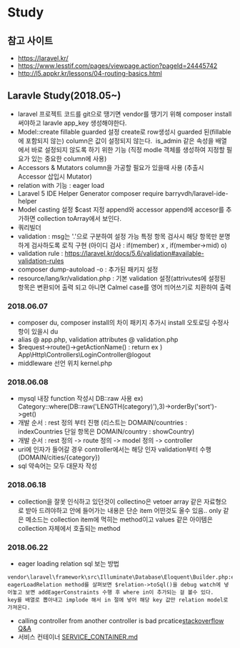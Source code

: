 # Study
## 참고 사이트
- https://laravel.kr/
- https://www.lesstif.com/pages/viewpage.action?pageId=24445742
- http://l5.appkr.kr/lessons/04-routing-basics.html

## Laravle Study(2018.05~)
- laravel 프로젝트 코드를 git으로 땡기면 vendor를 땡기기 위해 composer install 써야하고 laravle app_key 생성해야한다. 
- Model::create fillable guarded 설정 create로 row생성시 guarded 된(fillable에 포함되지 않는) column은 값이 설정되지 않는다. 
  is_admin 같은 속성을 배열에서 바로 설정되지 않도록 하기 위한 기능 (직정 modle 객체를 생성하여 지정할 필요가 있는 중요한 column에 사용)
- Accessors & Mutators column을 가공할 필요가 있을때 사용 (추출시 Accessor 삽입시 Mutator) 
- relation with 기능 : eager load
- Laravel 5 IDE Helper Generator composer require barryvdh/laravel-ide-helper
- Model casting 설정 $cast 지정 append와 accessor append에 accesor를 추가하면 collection toArray에서 보인다. 
- 쿼리빌더 
- validation : msg는 '.'으로 구분하여 설정 가능 특정 항목 검사시 해당 항목만 분명 하게 검사하도록 로직 구현 (아이디 검사 : if(member) x , if(member->mid) o) 
- validation rule : https://laravel.kr/docs/5.6/validation#available-validation-rules
- composer dump-autoload -o : 추가된 패키지 설정
- resource/lang/kr/validation.php : 기본 validation 설정(attrivutes에 설정된 항목은 변환되어 출력 되고 아니면 Calmel case를 영어 띄어쓰기로 치환하여 출력
### 2018.06.07
- composer du, composer install의 차이 패키지 추가시 install 오토로딩 수정사항이 있을시 du 
- alias @ app.php, validation attributes @ validation.php 
- $request->route()->getActionName() : return ex ) App\Http\Controllers\LoginController@logout
- middleware 선언 위치 kernel.php
### 2018.06.08
- mysql 내장 function 작성시 DB::raw 사용 ex) Category::where(DB::raw('LENGTH(category)'),3)->orderBy('sort')->get()
- 개발 순서 : rest 정의 부터 진행 (리스트는 DOMAIN/countries : indexCountries 단일 항목은 DOMAIN/country : showCountry)
- 개발 순서 : rest 정의 -> route 정의 -> model 정의 -> controller 
- uri에 인자가 들어갈 경우 controller에서는 해당 인자 validation부터 수행 (DOMAIN/cities/{category})
- sql 약속어는 모두 대문자 작성
### 2018.06.18
- collection을 잘못 인식하고 있던것이 collectino은 vetoer array 같은 자료형으로 받아 드려야하고 안에 들어가는 내용은 단순 item 어떤것도 올수 있음.. only 같은 메소드는 collection item에 먹히는 method이고 values 같은 아이템은 collection 자체에서 호출되는 method 
### 2018.06.22
- eager loading relation sql 보는 방법 
```
vendor\laravel\framework\src\Illuminate\Database\Eloquent\Builder.php:eagerLoadRelation 
eagerLoadRelation method를 살펴보면 $relation->toSql()을 debug watch에 넣어놓고 보면 addEagerConstraints 수행 후 where in이 추가되는 걸 볼수 있다. 
key를 배열로 뽑아내고 implode 해서 in 절에 넣어 해당 key 값만 relation model로 가져온다.
```
- calling controller from another controller is bad prcatice[stackoverflow Q&A](https://stackoverflow.com/questions/30365169/access-controller-method-from-another-controller-in-laravel-5)
- 서비스 컨테이너 [SERVICE_CONTAINER.md](https://github.com/in2020/laravel/blob/master/SERVICE_CONTAINER.md)

